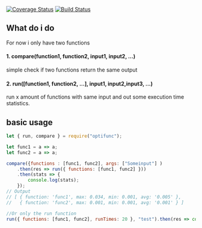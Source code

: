 [![Coverage Status](https://coveralls.io/repos/github/emilhein/optifunc/badge.svg?branch=master)](https://coveralls.io/github/emilhein/optifunc?branch=master)
[![Build Status](https://travis-ci.org/emilhein/optifunc.svg?branch=master)](https://travis-ci.org/emilhein/optifunc)

## What do i do

For now i only have two functions

#### 1. compare(function1, function2, input1, input2, ...)

simple check if two functions return the same output

#### 2. run([function1, function2, ...], input1, input2,input3, ...)

run x amount of functions with same input and out some execution time statistics.

## basic usage

```js
let { run, compare } = require("optifunc");

let func1 = a => a;
let func2 = a => a;

compare({functions : [func1, func2], args: ["Someinput"] )
    .then(res => run({ functions: [func1, func2] }))
    .then(stats => {
        console.log(stats);
    });
// Output
// ​​​​​[ { function: 'func1', max: 0.034, min: 0.001, avg: '0.005' },​​​​​
// ​​​​​  { function: 'func2', max: 0.001, min: 0.001, avg: '0.001' } ]​​​​​

//Or only the run function
run({ functions: [func1, func2], runTimes: 20 }, "test").then(res => console.log(res));
```
